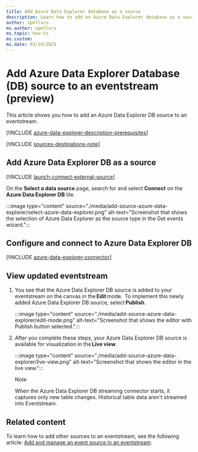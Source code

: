 ```yaml
---
title: Add Azure Data Explorer database as a source
description: Learn how to add an Azure Data Explorer database as a source to a Microsoft Fabric eventstream.
author: spelluru
ms.author: spelluru
ms.topic: how-to
ms.custom:
ms.date: 03/19/2025
---
```


# Add Azure Data Explorer Database (DB) source to an eventstream (preview)   
This article shows you how to add an Azure Data Explorer DB source to an eventstream.  

[!INCLUDE [azure-data-explorer-description-prerequisites](../real-time-intelligence/event-streams/includes/azure-data-explorer-description-prerequisites.md)]

[!INCLUDE [sources-destinations-note](./includes/sources-destinations-note.md)]

## Add Azure Data Explorer DB as a source   
[!INCLUDE [launch-connect-external-source](./includes/launch-connect-external-source.md)]

On the **Select a data source** page, search for and select **Connect** on the **Azure Data Explorer DB** tile.

:::image type="content" source="./media/add-source-azure-data-explorer/select-azure-data-explorer.png" alt-text="Screenshot that shows the selection of Azure Data Explorer as the source type in the Get events wizard.":::

## Configure and connect to Azure Data Explorer DB
[!INCLUDE [azure-data-explorer-connector](./includes/azure-data-explorer-connector.md)]

## View updated eventstream

1. You see that the Azure Data Explorer DB source is added to your eventstream on the canvas in the **Edit** mode.  To implement this newly added Azure Data Explorer DB source, select **Publish**.  

    :::image type="content" source="./media/add-source-azure-data-explorer/edit-mode.png" alt-text="Screenshot that shows the editor with Publish button selected.":::
1. After you complete these steps, your Azure Data Explorer DB source is available for visualization in the **Live view**.  

    :::image type="content" source="./media/add-source-azure-data-explorer/live-view.png" alt-text="Screenshot that shows the editor in the live view.":::

    > [!NOTE] 
    > When the Azure Data Explorer DB streaming connector starts, it captures only new table changes. Historical table data aren't streamed into Eventstream. 

## Related content
To learn how to add other sources to an eventstream, see the following article: [Add and manage an event source in an eventstream](add-manage-eventstream-sources.md).
